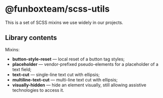# @funboxteam/scss-utils

This is a set of SCSS mixins we use widely in our projects.

## Library contents

Mixins:

- **button-style-reset** — local reset of a button tag styles;
- **placeholder** — vendor-prefixed pseudo-elements for a placeholder of a text field;
- **text-cut** — single-line text cut with ellipsis;
- **multiline-text-cut** — multi-line text cut with ellipsis;
- **visually-hidden** — hide an element visually, still allowing assistive technologies to access it.


